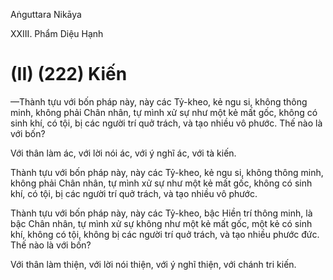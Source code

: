 Aṅguttara Nikāya

XXIII. Phẩm Diệu Hạnh

# (II) (222) Kiến

—Thành tựu với bốn pháp này, này các Tỷ-kheo, kẻ ngu si, không thông minh, không phải Chân nhân, tự mình xử sự như một kẻ mất gốc, không có sinh khí, có tội, bị các người trí quở trách, và tạo nhiều vô phước. Thế nào là với bốn?

Với thân làm ác, với lời nói ác, với ý nghĩ ác, với tà kiến.

Thành tựu với bốn pháp này, này các Tỷ-kheo, kẻ ngu si, không thông minh, không phải Chân nhân, tự mình xử sự như một kẻ mất gốc, không có sinh khí, có tội, bị các người trí quở trách, và tạo nhiều vô phước.

Thành tựu với bốn pháp này, này các Tỷ-kheo, bậc Hiền trí thông minh, là bậc Chân nhân, tự mình xử sự không như một kẻ mất gốc, một kẻ có sinh khí, không có tội, không bị các người trí quở trách, và tạo nhiều phước đức. Thế nào là với bốn?

Với thân làm thiện, với lời nói thiện, với ý nghĩ thiện, với chánh tri kiến.

